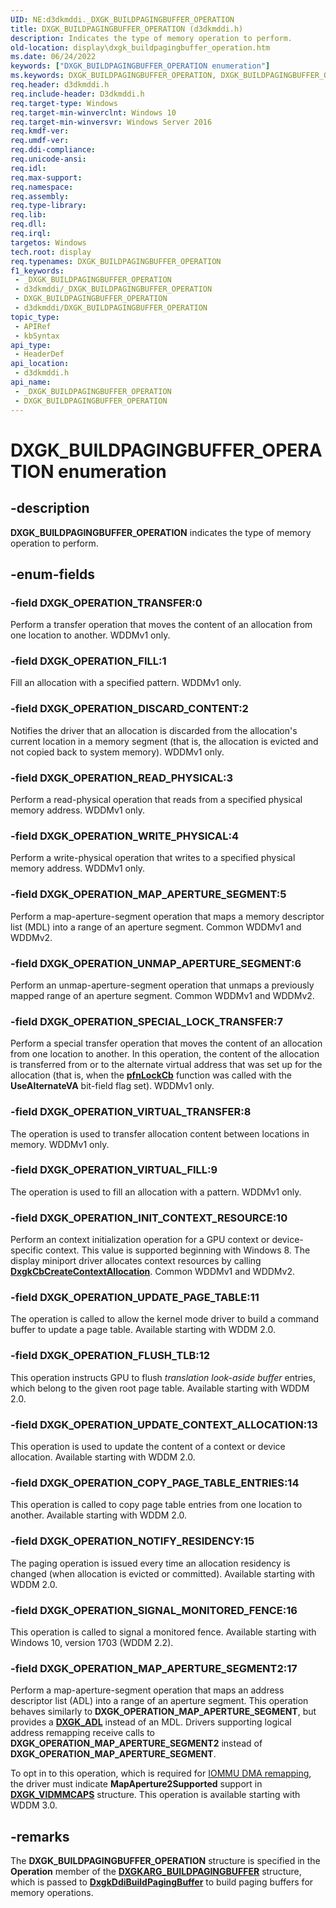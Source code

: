 ```yaml
---
UID: NE:d3dkmddi._DXGK_BUILDPAGINGBUFFER_OPERATION
title: DXGK_BUILDPAGINGBUFFER_OPERATION (d3dkmddi.h)
description: Indicates the type of memory operation to perform.
old-location: display\dxgk_buildpagingbuffer_operation.htm
ms.date: 06/24/2022
keywords: ["DXGK_BUILDPAGINGBUFFER_OPERATION enumeration"]
ms.keywords: DXGK_BUILDPAGINGBUFFER_OPERATION, DXGK_BUILDPAGINGBUFFER_OPERATION enumeration [Display Devices], DXGK_OPERATION_COPY_PAGE_TABLE_ENTRIES, DXGK_OPERATION_DISCARD_CONTENT, DXGK_OPERATION_FILL, DXGK_OPERATION_FLUSH_TLB, DXGK_OPERATION_INIT_CONTEXT_RESOURCE, DXGK_OPERATION_MAP_APERTURE_SEGMENT, DXGK_OPERATION_NOTIFY_RESIDENCY, DXGK_OPERATION_READ_PHYSICAL, DXGK_OPERATION_SPECIAL_LOCK_TRANSFER, DXGK_OPERATION_TRANSFER, DXGK_OPERATION_UNMAP_APERTURE_SEGMENT, DXGK_OPERATION_UPDATE_CONTEXT_ALLOCATION, DXGK_OPERATION_UPDATE_PAGE_TABLE, DXGK_OPERATION_VIRTUAL_FILL, DXGK_OPERATION_VIRTUAL_TRANSFER, DXGK_OPERATION_WRITE_PHYSICAL, _DXGK_BUILDPAGINGBUFFER_OPERATION, d3dkmddi/, d3dkmddi/DXGK_BUILDPAGINGBUFFER_OPERATION, d3dkmddi/DXGK_OPERATION_COPY_PAGE_TABLE_ENTRIES, d3dkmddi/DXGK_OPERATION_DISCARD_CONTENT, d3dkmddi/DXGK_OPERATION_FILL, d3dkmddi/DXGK_OPERATION_FLUSH_TLB, d3dkmddi/DXGK_OPERATION_INIT_CONTEXT_RESOURCE, d3dkmddi/DXGK_OPERATION_MAP_APERTURE_SEGMENT, d3dkmddi/DXGK_OPERATION_NOTIFY_RESIDENCY, d3dkmddi/DXGK_OPERATION_READ_PHYSICAL, d3dkmddi/DXGK_OPERATION_SPECIAL_LOCK_TRANSFER, d3dkmddi/DXGK_OPERATION_TRANSFER, d3dkmddi/DXGK_OPERATION_UNMAP_APERTURE_SEGMENT, d3dkmddi/DXGK_OPERATION_UPDATE_CONTEXT_ALLOCATION, d3dkmddi/DXGK_OPERATION_UPDATE_PAGE_TABLE, d3dkmddi/DXGK_OPERATION_VIRTUAL_FILL, d3dkmddi/DXGK_OPERATION_VIRTUAL_TRANSFER, d3dkmddi/DXGK_OPERATION_WRITE_PHYSICAL, display.dxgk_buildpagingbuffer_operation
req.header: d3dkmddi.h
req.include-header: D3dkmddi.h
req.target-type: Windows
req.target-min-winverclnt: Windows 10
req.target-min-winversvr: Windows Server 2016
req.kmdf-ver: 
req.umdf-ver: 
req.ddi-compliance: 
req.unicode-ansi: 
req.idl: 
req.max-support: 
req.namespace: 
req.assembly: 
req.type-library: 
req.lib: 
req.dll: 
req.irql: 
targetos: Windows
tech.root: display
req.typenames: DXGK_BUILDPAGINGBUFFER_OPERATION
f1_keywords:
 - _DXGK_BUILDPAGINGBUFFER_OPERATION
 - d3dkmddi/_DXGK_BUILDPAGINGBUFFER_OPERATION
 - DXGK_BUILDPAGINGBUFFER_OPERATION
 - d3dkmddi/DXGK_BUILDPAGINGBUFFER_OPERATION
topic_type:
 - APIRef
 - kbSyntax
api_type:
 - HeaderDef
api_location:
 - d3dkmddi.h
api_name:
 - _DXGK_BUILDPAGINGBUFFER_OPERATION
 - DXGK_BUILDPAGINGBUFFER_OPERATION
---
```


# DXGK_BUILDPAGINGBUFFER_OPERATION enumeration

## -description

**DXGK_BUILDPAGINGBUFFER_OPERATION** indicates the type of memory operation to perform.

## -enum-fields

### -field DXGK_OPERATION_TRANSFER:0

Perform a transfer operation that moves the content of an allocation from one location to another. WDDMv1 only.

### -field DXGK_OPERATION_FILL:1

Fill an allocation with a specified pattern. WDDMv1 only.

### -field DXGK_OPERATION_DISCARD_CONTENT:2

Notifies the driver that an allocation is discarded from the allocation's current location in a memory segment (that is, the allocation is evicted and not copied back to system memory). WDDMv1 only.

### -field DXGK_OPERATION_READ_PHYSICAL:3

Perform a read-physical operation that reads from a specified physical memory address. WDDMv1 only.

### -field DXGK_OPERATION_WRITE_PHYSICAL:4

Perform a write-physical operation that writes to a specified physical memory address. WDDMv1 only.

### -field DXGK_OPERATION_MAP_APERTURE_SEGMENT:5

Perform a map-aperture-segment operation that maps a memory descriptor list (MDL) into a range of an aperture segment. Common WDDMv1 and WDDMv2.

### -field DXGK_OPERATION_UNMAP_APERTURE_SEGMENT:6

Perform an unmap-aperture-segment operation that unmaps a previously mapped range of an aperture segment. Common WDDMv1 and WDDMv2.

### -field DXGK_OPERATION_SPECIAL_LOCK_TRANSFER:7

Perform a special transfer operation that moves the content of an allocation from one location to another. In this operation, the content of the allocation is transferred from or to the alternate virtual address that was set up for the allocation (that is, when the [**pfnLockCb**](../d3dumddi/nc-d3dumddi-pfnd3dddi_lockcb.md) function was called with the **UseAlternateVA** bit-field flag set). WDDMv1 only.

### -field DXGK_OPERATION_VIRTUAL_TRANSFER:8

The operation is used to transfer allocation content between locations in memory. WDDMv1 only.

### -field DXGK_OPERATION_VIRTUAL_FILL:9

The operation is used to fill an allocation with a pattern. WDDMv1 only.

### -field DXGK_OPERATION_INIT_CONTEXT_RESOURCE:10

Perform an context initialization operation for a GPU context or device-specific context. This value is supported beginning with Windows 8. The display miniport driver allocates context resources by calling [**DxgkCbCreateContextAllocation**](nc-d3dkmddi-dxgkcb_createcontextallocation.md). Common WDDMv1 and WDDMv2.

### -field DXGK_OPERATION_UPDATE_PAGE_TABLE:11

The operation is called to allow the kernel mode driver to build a command buffer to update a page table. Available starting with WDDM 2.0.

### -field DXGK_OPERATION_FLUSH_TLB:12

This operation instructs GPU to flush *translation look-aside buffer* entries, which belong to the given root page table. Available starting with WDDM 2.0.

### -field DXGK_OPERATION_UPDATE_CONTEXT_ALLOCATION:13

This operation is used to update the content of a context or device allocation. Available starting with WDDM 2.0.

### -field DXGK_OPERATION_COPY_PAGE_TABLE_ENTRIES:14

This operation is called to copy page table entries from one location to another. Available starting with WDDM 2.0.

### -field DXGK_OPERATION_NOTIFY_RESIDENCY:15

The paging operation is issued every time an allocation residency is changed (when allocation is evicted or committed). Available starting with WDDM 2.0.

### -field DXGK_OPERATION_SIGNAL_MONITORED_FENCE:16

This operation is called to signal a monitored fence. Available starting with Windows 10, version 1703 (WDDM 2.2).

### -field DXGK_OPERATION_MAP_APERTURE_SEGMENT2:17

Perform a map-aperture-segment operation that maps an address descriptor list (ADL) into a range of an aperture segment. This operation behaves similarly to **DXGK_OPERATION_MAP_APERTURE_SEGMENT**, but provides a [**DXGK_ADL**](ns-d3dkmddi-dxgk_adl.md) instead of an MDL. Drivers supporting logical address remapping receive calls to **DXGK_OPERATION_MAP_APERTURE_SEGMENT2** instead of **DXGK_OPERATION_MAP_APERTURE_SEGMENT**.

To opt in to this operation, which is required for [IOMMU DMA remapping](/windows-hardware/drivers/display/iommu-dma-remapping), the driver must indicate **MapAperture2Supported** support in [**DXGK_VIDMMCAPS**](ns-d3dkmddi-_dxgk_vidmmcaps.md) structure. This operation is available starting with WDDM 3.0.

## -remarks

The **DXGK_BUILDPAGINGBUFFER_OPERATION** structure is specified in the **Operation** member of the [**DXGKARG_BUILDPAGINGBUFFER**](ns-d3dkmddi-_dxgkarg_buildpagingbuffer.md) structure, which is passed to [**DxgkDdiBuildPagingBuffer**](nc-d3dkmddi-dxgkddi_buildpagingbuffer.md) to build paging buffers for memory operations.
